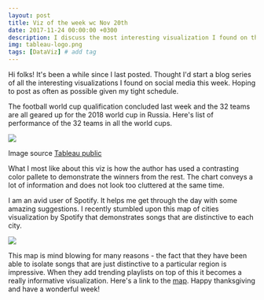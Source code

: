 ```yaml
---
layout: post
title: Viz of the week wc Nov 20th
date: 2017-11-24 00:00:00 +0300
description: I discuss the most interesting visualization I found on the internet for wc 20th November
img: tableau-logo.png
tags: [DataViz] # add tag
---
```


Hi folks! It's been a while since I last posted. Thought I'd start a blog series of all the interesting visualizations I found on social media this week. Hoping to post as often as possible given my tight schedule.

The football world cup qualification concluded last week and the 32 teams are all geared up for the 2018 world cup in Russia. Here's list of performance of the 32 teams in all the world cups.

![]({{site.baseurl}}/assets/img/Viz_wc_20th/world_cup.JPG)

Image source [Tableau public](https://public.tableau.com/views/2018QualifiedNations/WC1930-2014?:embed=y&:embed_code_version=3&:loadOrderID=0&:display_count=yes:showVizHome=no)

What I most like about this viz is how the author has used a contrasting color pallete to demonstrate the winners from the rest. The chart conveys a lot of information and does not look too cluttered at the same time.

I am an avid user of Spotify. It helps me get through the day with some amazing suggestions. I recently stumbled upon this map of cities visualization by Spotify that demonstrates songs that are distinctive to each city.

![]({{site.baseurl}}/assets/img/Viz_wc_20th/Music.JPG)

This map is mind blowing for many reasons - the fact that they have been able to isolate songs that are just distinctive to a particular region is impressive. When they add trending playlists on top of this it becomes a really informative visualization. Here's a link to the [map](https://spotifymaps.github.io/musicalcities/). Happy thanksgiving and have a wonderful week!
